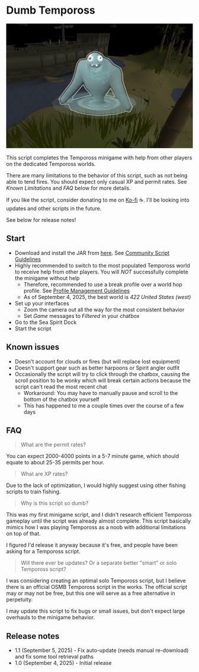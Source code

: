 # Dumb Tempoross

![img.png](img.png)

This script completes the Tempoross minigame with help from other players on the dedicated Tempoross worlds.

There are many limitations to the behavior of this script, such as not being able to tend fires. You should expect only casual XP and permit rates. See _Known Limitations_ and _FAQ_ below for more details.

If you like the script, consider donating to me on [Ko-fi](https://ko-fi.com/fruart) ☕. I'll be looking into updates and other scripts in the future.

See below for release notes!

## Start
- Download and install the JAR from [here](https://github.com/fru-art/fru-scripts/blob/master/out/artifacts/DumbTemporossScript.jar).  See [Community Script Guidelines](https://discord.com/channels/736938454478356570/1364978724105355324)
- Highly recommended to switch to the most populated Tempoross world to receive help from other players. You will _NOT_ successfully complete the minigame without help
  - Therefore, recommended to use a break profile over a world hop profile. See [Profile Management Guidelines](https://discord.com/channels/736938454478356570/1393939764092207134/1393939764092207134)
  - As of September 4, 2025, the best world is _422 United States (west)_
- Set up your interfaces
  - Zoom the camera out all the way for the most consistent behavior
  - Set _Game_ messages to _Filtered_ in your chatbox
- Go to the Sea Spirit Dock
- Start the script

## Known issues
- Doesn't account for clouds or fires (but will replace lost equipment)
- Doesn't support gear such as better harpoons or Spirit angler outfit
- Occasionally the script will try to click through the chatbox, causing the scroll position to be wonky which will break certain actions because the script can't read the most recent chat
  - Workaround: You may have to manually pause and scroll to the bottom of the chatbox yourself
  - This has happened to me a couple times over the course of a few days

## FAQ
> What are the permit rates?

You can expect 2000-4000 points in a 5-7 minute game, which should equate to about 25-35 permits per hour.

> What are XP rates?

Due to the lack of optimization, I would highly suggest using other fishing scripts to train fishing.

> Why is this script so dumb?

This was my first minigame script, and I didn't research efficient Tempoross gameplay until the script was already almost complete. This script basically mimics how I was playing Tempoross as a noob with additional limitations on top of that.

I figured I'd release it anyway because it's free, and people have been asking for a Tempoross script.

> Will there ever be updates? Or a separate better "smart" or solo Tempoross script?

I was considering creating an optimal solo Tempoross script, but I believe there is an official OSMB Tempoross script in the works. The official script may or may not be free, but this one will serve as a free alternative in perpetuity.

I may update this script to fix bugs or small issues, but don't expect large overhauls to the minigame behavior.


## Release notes
- 1.1 (September 5, 2025) - Fix auto-update (needs manual re-download) and fix some tool retrieval paths 
- 1.0 (September 4, 2025) - Initial release